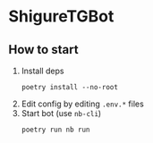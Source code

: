<!-- markdownlint-disable MD031 -->

# ShigureTGBot

## How to start

1. Install deps
   ```shell
   poetry install --no-root
   ```
2. Edit config by editing `.env.*` files
3. Start bot (use `nb-cli`)
   ```shell
   poetry run nb run
   ```
